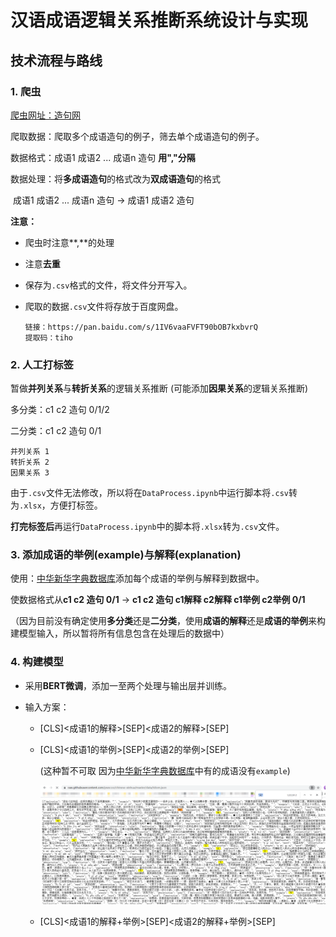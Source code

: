 # 汉语成语逻辑关系推断系统设计与实现

## 技术流程与路线

### 1. 爬虫

[爬虫网址：造句网](https://zaojv.com/wordcy.html)

爬取数据：爬取多个成语造句的例子，筛去单个成语造句的例子。

数据格式：成语1	成语2	...	成语n	造句 **用","分隔**

数据处理：将**多成语造句**的格式改为**双成语造句**的格式

​						成语1	成语2	...	成语n	造句 -> 成语1	成语2	造句

**注意：**

* 爬虫时注意**,**的处理

* 注意**去重**

* 保存为`.csv`格式的文件，将文件分开写入。

* 爬取的数据`.csv`文件将存放于百度网盘。

  ```
  链接：https://pan.baidu.com/s/1IV6vaaFVFT90bOB7kxbvrQ 
  提取码：tiho
  ```

### 2. 人工打标签

暂做**并列关系**与**转折关系**的逻辑关系推断 (可能添加**因果关系**的逻辑关系推断)

多分类：c1	c2	造句	0/1/2

二分类：c1	c2	造句	0/1

```
并列关系 1
转折关系 2
因果关系 3
```

由于`.csv`文件无法修改，所以将在`DataProcess.ipynb`中运行脚本将`.csv`转为`.xlsx`，方便打标签。

**打完标签后**再运行`DataProcess.ipynb`中的脚本将`.xlsx`转为`.csv`文件。

### 3. 添加成语的举例(example)与解释(explanation)

使用：[中华新华字典数据库](https://github.com/pwxcoo/chinese-xinhua)添加每个成语的举例与解释到数据中。

使数据格式从**c1	c2	造句	0/1** -> **c1	c2	造句	c1解释	c2解释	c1举例	c2举例	0/1**

（因为目前没有确定使用**多分类**还是**二分类**，使用**成语的解释**还是**成语的举例**来构建模型输入，所以暂将所有信息包含在处理后的数据中）

### 4. 构建模型

* 采用**BERT微调**，添加一至两个处理与输出层并训练。

* 输入方案：

  * [CLS]<成语1的解释>[SEP]<成语2的解释>[SEP]

  * [CLS]<成语1的举例>[SEP]<成语2的举例>[SEP]  

    (这种暂不可取 因为[中华新华字典数据库](https://github.com/pwxcoo/chinese-xinhua)中有的成语没有`example`)

    ![数据问题](./img/README-1.png)

  * [CLS]<成语1的解释+举例>[SEP]<成语2的解释+举例>[SEP]

